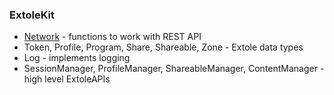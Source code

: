 ### ExtoleKit

* [Network](ExtoleKit/ExtoleKit/Network) - functions to work with REST API
* Token, Profile, Program, Share, Shareable, Zone - Extole data types
* Log - implements logging
* SessionManager, ProfileManager, ShareableManager, ContentManager - high level ExtoleAPIs

